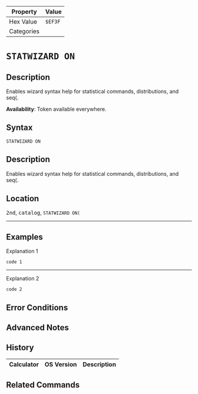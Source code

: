 | Property      | Value |
|---------------|-------|
| Hex Value     | `$EF3F`|
| Categories    | <ul></ul> |

# `STATWIZARD ON`

## Description
Enables wizard syntax help for statistical commands, distributions, and seq(.


<b>Availability</b>: Token available everywhere.

## Syntax
`STATWIZARD ON`

## Description
Enables wizard syntax help for statistical commands, distributions, and seq(.

## Location
<kbd>2nd</kbd>, <kbd>catalog</kbd>, `STATWIZARD ON(`
<hr>

## Examples

Explanation 1
```ti-basic
code 1
```
---
Explanation 2
```ti-basic
code 2
```

## Error Conditions


## Advanced Notes


## History
| Calculator | OS Version | Description |
|------------|------------|-------------|


## Related Commands

    